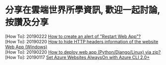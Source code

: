 # 分享在雲端世界所學資訊, 歡迎一起討論, 按讚及分享

[How To]: 20190222 <a href="https://github.com/JackyChiou/jackychiou.github.io/issues/4" target="_blank">How to create an alert of "Restart Web App"?</a><br />
[How To]: 20190220 <a href="https://github.com/JackyChiou/jackychiou.github.io/issues/3" target="_blank">How to hide HTTP headers information of the website Web App (Windows)</a><br />
[How To]: 20190220 <a href="https://github.com/JackyChiou/jackychiou.github.io/issues/2" target="_blank">How to deploy web app (Python/Django/Linux) via zip?</a><br />
[How To]: 20190117 <a href="https://github.com/JackyChiou/jackychiou.github.io/issues/1" target="_blank">Set Azure Websites AlwaysOn with Azure CLI 2.0+</a><br />
